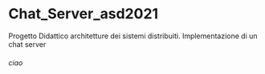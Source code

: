 # Chat_Server_asd2021
Progetto Didattico architetture dei sistemi distribuiti. Implementazione di un chat server

###### ciao
